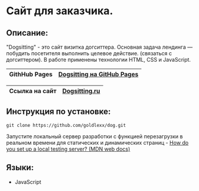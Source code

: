 # Сайт для заказчика.

## Описание:

"Dogsitting" - это сайт визитка догситтера. Основная задача лендинга — побудить посетителя выполнить целевое действие. (связаться с догситтером). В работе применены технологии HTML, CSS и JavaScript.

| **GithHub Pages** | [Dogsitting на GitHub Pages](https://goldlexx.github.io/dog/) |
| ----------------- | -------------------------------------------------------------------- |

| **Ссылка на сайт** | [Dogsitting.ru](https://dogsitting.ru/) |
| ----------------- | -------------------------------------------------------------------- |

## Инструкция по установке:

```
git clone https://github.com/goldlexx/dog.git
```
Запустите локальный сервер разработки с функцией перезагрузки в реальном времени для статических и динамических страниц - [How do you set up a local testing server? (MDN web docs)](https://developer.mozilla.org/en-US/docs/Learn/Common_questions/set_up_a_local_testing_server)

## Языки:

* JavaScript










